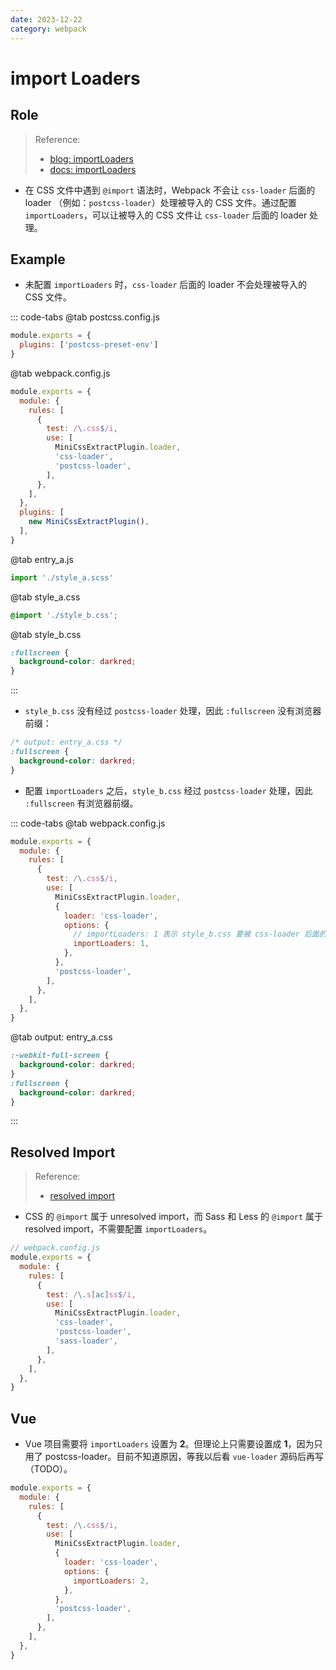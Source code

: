 ```yaml
---
date: 2023-12-22
category: webpack
---
```


# import Loaders

## Role

> Reference:
> - [blog: importLoaders](https://juejin.cn/post/7000519839378833416)
> - [docs: importLoaders](https://webpack.js.org/loaders/css-loader/#importloaders)

- 在 CSS 文件中遇到 `@import` 语法时，Webpack 不会让 `css-loader` 后面的 loader （例如：`postcss-loader`）处理被导入的 CSS 文件。通过配置 `importLoaders`，可以让被导入的 CSS 文件让 `css-loader` 后面的 loader 处理。

## Example

- 未配置 `importLoaders` 时，`css-loader` 后面的 loader 不会处理被导入的 CSS 文件。

::: code-tabs
@tab postcss.config.js
```js {2}
module.exports = {
  plugins: ['postcss-preset-env']
}
```

@tab webpack.config.js
```js {8}
module.exports = {
  module: {
    rules: [
      {
        test: /\.css$/i,
        use: [
          MiniCssExtractPlugin.loader,
          'css-loader',
          'postcss-loader',
        ],
      },
    ],
  },
  plugins: [
    new MiniCssExtractPlugin(),
  ],
}
```

@tab entry_a.js
```js
import './style_a.scss'
```

@tab style_a.css
```css {1}
@import './style_b.css';
```

@tab style_b.css
```css
:fullscreen {
  background-color: darkred;
}
```
:::

- `style_b.css` 没有经过 `postcss-loader` 处理，因此 `:fullscreen` 没有浏览器前缀：

```css
/* output: entry_a.css */
:fullscreen {
  background-color: darkred;
}
```

- 配置 `importLoaders` 之后，`style_b.css` 经过 `postcss-loader` 处理，因此 `:fullscreen` 有浏览器前缀。

::: code-tabs
@tab webpack.config.js
```js {11}
module.exports = {
  module: {
    rules: [
      {
        test: /\.css$/i,
        use: [
          MiniCssExtractPlugin.loader,
          {
            loader: 'css-loader',
            options: {
              // importLoaders: 1 表示 style_b.css 要被 css-loader 后面的 1 个 loader 处理，即 postcss-loader
              importLoaders: 1,
            },
          },
          'postcss-loader',
        ],
      },
    ],
  },
}
```

@tab output: entry_a.css
```css {1}
:-webkit-full-screen {
  background-color: darkred;
}
:fullscreen {
  background-color: darkred;
}
```
:::

## Resolved Import

> Reference:
> - [resolved import](https://github.com/webpack-contrib/css-loader/issues/228#issuecomment-312885975)

- CSS 的 `@import` 属于 unresolved import，而 Sass 和 Less 的 `@import` 属于 resolved import，不需要配置 `importLoaders`。

```js {9}
// webpack.config.js
module.exports = {
  module: {
    rules: [
      {
        test: /\.s[ac]ss$/i,
        use: [
          MiniCssExtractPlugin.loader,
          'css-loader',
          'postcss-loader',
          'sass-loader',
        ],
      },
    ],
  },
}
```

## Vue

- Vue 项目需要将 `importLoaders` 设置为 **2**。但理论上只需要设置成 **1**，因为只用了 postcss-loader。目前不知道原因，等我以后看 `vue-loader` 源码后再写（TODO）。

```js {11}
module.exports = {
  module: {
    rules: [
      {
        test: /\.css$/i,
        use: [
          MiniCssExtractPlugin.loader,
          {
            loader: 'css-loader',
            options: {
              importLoaders: 2,
            },
          },
          'postcss-loader',
        ],
      },
    ],
  },
}
```
